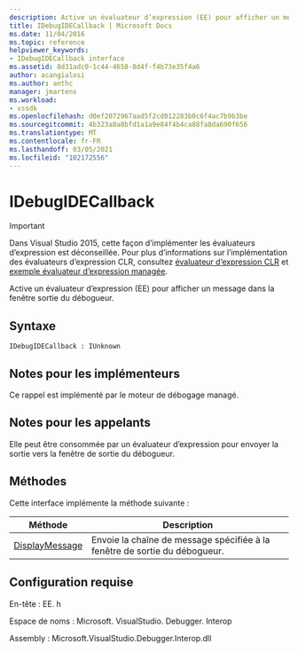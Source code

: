 ```yaml
---
description: Active un évaluateur d’expression (EE) pour afficher un message dans la fenêtre sortie du débogueur.
title: IDebugIDECallback | Microsoft Docs
ms.date: 11/04/2016
ms.topic: reference
helpviewer_keywords:
- IDebugIDECallback interface
ms.assetid: 8d31adc0-1c44-4658-8d4f-f4b73e35f4a6
author: acangialosi
ms.author: anthc
manager: jmartens
ms.workload:
- vssdk
ms.openlocfilehash: d0ef2072967aad5f2cd012283b0c6f4ac7b9b3be
ms.sourcegitcommit: 4b323a8a8bfd1a1a9e84f4b4ca88fa8da690f656
ms.translationtype: MT
ms.contentlocale: fr-FR
ms.lasthandoff: 03/05/2021
ms.locfileid: "102172556"
---
```

# <a name="idebugidecallback"></a>IDebugIDECallback
> [!IMPORTANT]
> Dans Visual Studio 2015, cette façon d’implémenter les évaluateurs d’expression est déconseillée. Pour plus d’informations sur l’implémentation des évaluateurs d’expression CLR, consultez [évaluateur d’expression CLR](https://github.com/Microsoft/ConcordExtensibilitySamples/wiki/CLR-Expression-Evaluators) et [exemple évaluateur d’expression managée](https://github.com/Microsoft/ConcordExtensibilitySamples/wiki/Managed-Expression-Evaluator-Sample).

 Active un évaluateur d’expression (EE) pour afficher un message dans la fenêtre sortie du débogueur.

## <a name="syntax"></a>Syntaxe

```
IDebugIDECallback : IUnknown
```

## <a name="notes-for-implementers"></a>Notes pour les implémenteurs
 Ce rappel est implémenté par le moteur de débogage managé.

## <a name="notes-for-callers"></a>Notes pour les appelants
 Elle peut être consommée par un évaluateur d’expression pour envoyer la sortie vers la fenêtre de sortie du débogueur.

## <a name="methods"></a>Méthodes
 Cette interface implémente la méthode suivante :

|Méthode|Description|
|------------|-----------------|
|[DisplayMessage](../../../extensibility/debugger/reference/idebugidecallback-displaymessage.md)|Envoie la chaîne de message spécifiée à la fenêtre de sortie du débogueur.|

## <a name="requirements"></a>Configuration requise
 En-tête : EE. h

 Espace de noms : Microsoft. VisualStudio. Debugger. Interop

 Assembly : Microsoft.VisualStudio.Debugger.Interop.dll
